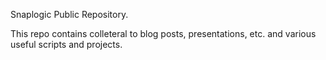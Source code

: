 Snaplogic Public Repository.

This repo contains colleteral to blog posts, presentations, etc. and various useful scripts and projects.
